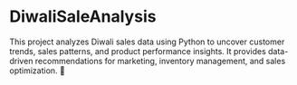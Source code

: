 # DiwaliSaleAnalysis
This project analyzes Diwali sales data using Python to uncover customer trends, sales patterns, and product performance insights. It provides data-driven recommendations for marketing, inventory management, and sales optimization. 🚀
